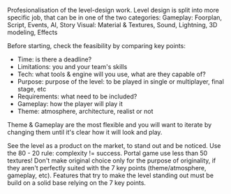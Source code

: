Profesionalisation of the level-design work.
Level design is split into more specific job, that can be in one of the two categories:
Gameplay: Foorplan, Script, Events, AI, Story
Visual: Material & Textures, Sound, Lightning, 3D modeling, Effects

Before starting, check the feasibility by comparing key points:
- Time: is there a deadline?
- Limitations: you and your team's skills
- Tech: what tools & engine will you use, what are they capable of?
- Purpose: purpose of the level: to be played in single or multiplayer, final stage, etc
- Requirements: what need to be included?
- Gameplay: how the player will play it
- Theme: atmosphere, architecture, realist or not

Theme & Gameplay are the most flexible and you will want to iterate by changing them until it's clear how it will look and play.

See the level as a product on the market, to stand out and be noticed.
Use the 80 - 20 rule: complexity != success. Portal game use less than 50 textures!
Don't make original choice only for the purpose of originality, if they aren't perfectly suited with the 7 key points (theme/atmosphere, gameplay, etc). Features that try to make the level standing out must be build on a solid base relying on the 7 key points.